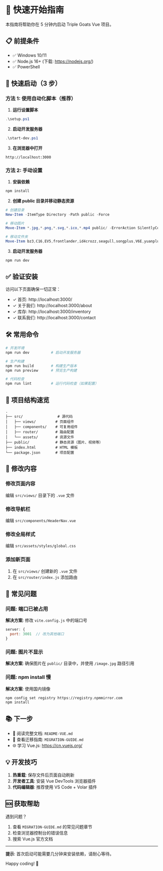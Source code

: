 # 🚀 快速开始指南

本指南将帮助你在 5 分钟内启动 Triple Goats Vue 项目。

## 📋 前提条件

- ✅ Windows 10/11
- ✅ Node.js 16+ (下载: https://nodejs.org/)
- ✅ PowerShell

## 🎯 快速启动（3 步）

### 方法 1: 使用自动化脚本（推荐）

1. **运行设置脚本**
```powershell
.\setup.ps1
```

2. **启动开发服务器**
```powershell
.\start-dev.ps1
```

3. **在浏览器中打开**
```
http://localhost:3000
```

### 方法 2: 手动设置

1. **安装依赖**
```bash
npm install
```

2. **创建 public 目录并移动静态资源**
```powershell
# 创建目录
New-Item -ItemType Directory -Path public -Force

# 移动图片
Move-Item *.jpg,*.png,*.svg,*.ico,*.mp4 public/ -ErrorAction SilentlyContinue

# 移动文件夹
Move-Item bz3,C16,EV5,frontlander,id4crozz,seagull,songplus,V6E,yuanplus public/ -ErrorAction SilentlyContinue
```

3. **启动开发服务器**
```bash
npm run dev
```

## ✅ 验证安装

访问以下页面确保一切正常：

- ✓ 首页: http://localhost:3000/
- ✓ 关于我们: http://localhost:3000/about
- ✓ 库存: http://localhost:3000/inventory
- ✓ 联系我们: http://localhost:3000/contact

## 🛠️ 常用命令

```bash
# 开发环境
npm run dev          # 启动开发服务器

# 生产构建
npm run build        # 构建生产版本
npm run preview      # 预览生产构建

# 代码检查
npm run lint         # 运行代码检查（如果配置）
```

## 📂 项目结构速览

```
.
├── src/                # 源代码
│   ├── views/         # 页面组件
│   ├── components/    # 可复用组件
│   ├── router/        # 路由配置
│   └── assets/        # 资源文件
├── public/            # 静态资源（图片、视频等）
├── index.html         # HTML 模板
└── package.json       # 项目配置
```

## 🎨 修改内容

### 修改页面内容
编辑 `src/views/` 目录下的 `.vue` 文件

### 修改导航栏
编辑 `src/components/HeaderNav.vue`

### 修改全局样式
编辑 `src/assets/styles/global.css`

### 添加新页面
1. 在 `src/views/` 创建新的 `.vue` 文件
2. 在 `src/router/index.js` 添加路由

## 🐛 常见问题

### 问题: 端口已被占用
**解决方案**: 修改 `vite.config.js` 中的端口号
```js
server: {
  port: 3001  // 改为其他端口
}
```

### 问题: 图片不显示
**解决方案**: 确保图片在 `public/` 目录中，并使用 `/image.jpg` 路径引用

### 问题: npm install 慢
**解决方案**: 使用国内镜像
```bash
npm config set registry https://registry.npmmirror.com
npm install
```

## 📚 下一步

- 📖 阅读完整文档: `README-VUE.md`
- 🔄 查看迁移指南: `MIGRATION-GUIDE.md`
- 🌐 学习 Vue.js: https://cn.vuejs.org/

## 💡 开发技巧

1. **热重载**: 保存文件后页面自动刷新
2. **开发者工具**: 安装 Vue DevTools 浏览器插件
3. **代码编辑器**: 推荐使用 VS Code + Volar 插件

## 🆘 获取帮助

遇到问题？

1. 查看 `MIGRATION-GUIDE.md` 的常见问题章节
2. 检查浏览器控制台的错误信息
3. 搜索 Vue.js 官方文档

---

**提示**: 首次启动可能需要几分钟来安装依赖，请耐心等待。

Happy coding! 🎉


